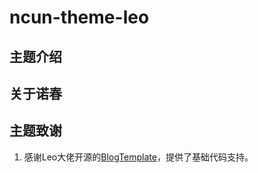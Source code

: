 # ncun-theme-leo
## 主题介绍
## 关于诺春
## 主题致谢
1. 感谢Leo大佬开源的[BlogTemplate](https://gitee.com/LY2016Start/blogtemplet)，提供了基础代码支持。